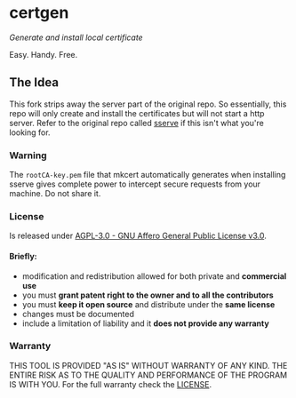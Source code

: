 # certgen
_Generate and install local certificate_

Easy. Handy. Free.

## The Idea
This fork strips away the server part of the original repo. So essentially, this repo will only create and install the certificates
but will not start a http server. Refer to the original repo called [sserve](https://github.com/daquinoaldo/sserve) if this isn't what you're looking for.

### Warning
The `rootCA-key.pem` file that mkcert automatically generates when installing sserve gives complete power to intercept secure requests from your machine. Do not share it.

### License
Is released under [AGPL-3.0 - GNU Affero General Public License v3.0](LICENSE).

#### Briefly:
- modification and redistribution allowed for both private and **commercial use**
- you must **grant patent right to the owner and to all the contributors**
- you must **keep it open source** and distribute under the **same license**
- changes must be documented
- include a limitation of liability and it **does not provide any warranty**

### Warranty
THIS TOOL IS PROVIDED "AS IS" WITHOUT WARRANTY OF ANY KIND.
THE ENTIRE RISK AS TO THE QUALITY AND PERFORMANCE OF THE PROGRAM IS WITH YOU.
For the full warranty check the [LICENSE](LICENSE).